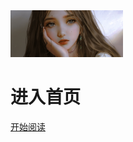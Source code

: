 <div class="cover-main"><img width="180px" src="icon/icon.jpg">
<h1 id="toBeTopJavaer">
<a><span>进入首页</span></a></h1>
<a href="#/README.md">开始阅读</a></p>
</div>

<div class="mask"></div></section>

